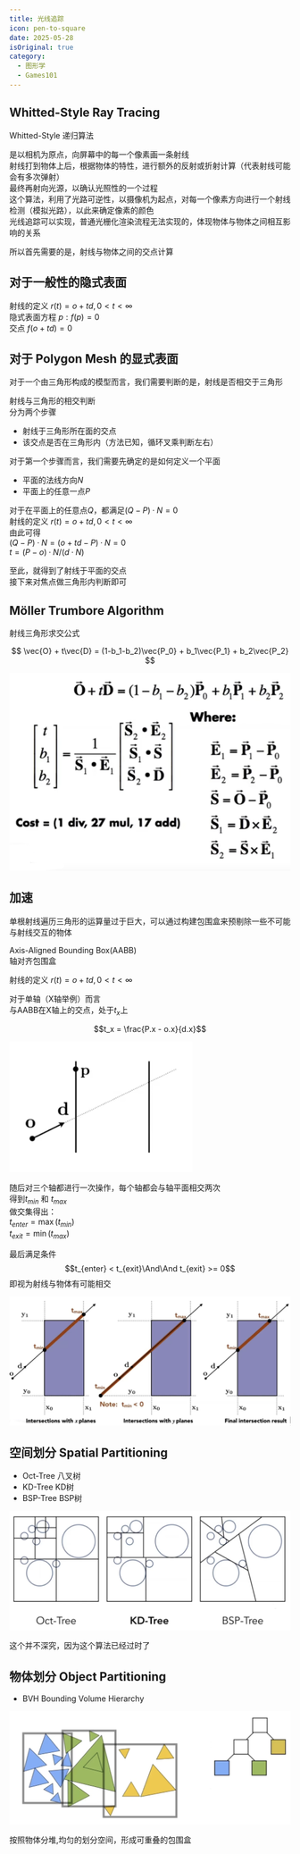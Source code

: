 ```yaml
---
title: 光线追踪
icon: pen-to-square
date: 2025-05-28
isOriginal: true
category:
  - 图形学
  - Games101
---
```


<!-- more -->

## Whitted-Style Ray Tracing

Whitted-Style 递归算法 

是以相机为原点，向屏幕中的每一个像素画一条射线  
射线打到物体上后，根据物体的特性，进行额外的反射或折射计算（代表射线可能会有多次弹射）  
最终再射向光源，以确认光照性的一个过程  
这个算法，利用了光路可逆性，以摄像机为起点，对每一个像素方向进行一个射线检测（模拟光路），以此来确定像素的颜色  
光线追踪可以实现，普通光栅化渲染流程无法实现的，体现物体与物体之间相互影响的关系

所以首先需要的是，射线与物体之间的交点计算

## 对于一般性的隐式表面

射线的定义 $r(t)=o+td, 0 < t < \infty$  
隐式表面方程 $p:f(p)=0$  
交点 $f(o + td) = 0$  

## 对于 Polygon Mesh 的显式表面

对于一个由三角形构成的模型而言，我们需要判断的是，射线是否相交于三角形

射线与三角形的相交判断  
分为两个步骤
- 射线于三角形所在面的交点
- 该交点是否在三角形内（方法已知，循环叉乘判断左右）

对于第一个步骤而言，我们需要先确定的是如何定义一个平面
- 平面的法线方向$N$
- 平面上的任意一点$P$

对于在平面上的任意点$Q$，都满足$(Q-P)·{N}=0$  
射线的定义 $r(t)=o+td, 0 < t < \infty$  
由此可得  
$(Q-P)·N = (o + td - P)·N = 0$  
$t = (P - o)·N / (d·N)$

至此，就得到了射线于平面的交点  
接下来对焦点做三角形内判断即可

## Möller Trumbore Algorithm
射线三角形求交公式

$$
\vec{O} + t\vec{D} = (1-b_1-b_2)\vec{P_0} + b_1\vec{P_1} + b_2\vec{P_2}
$$

![Möller-Trumbore](./rayTracing/MTAlgorithm.png)

## 加速

单根射线遍历三角形的运算量过于巨大，可以通过构建包围盒来预剔除一些不可能与射线交互的物体

Axis-Aligned Bounding Box(AABB)  
轴对齐包围盒

射线的定义 $r(t)=o+td, 0 < t < \infty$  

对于单轴（X轴举例）而言  
与AABB在X轴上的交点，处于$t_x$上  

$$t_x = \frac{P.x - o.x}{d.x}$$

![AABB Single Axis](./rayTracing/AABBSingleAxis.png)

随后对三个轴都进行一次操作，每个轴都会与轴平面相交两次  
得到$t_{min}$ 和 $t_{max}$  
做交集得出：  
$t_{enter} = \max(t_{min})$  
$t_{exit} = \min(t_{max})$  

最后满足条件
$$t_{enter} < t_{exit}\And\And t_{exit} >= 0$$ 
即视为射线与物体有可能相交

![AABB Intersection](./rayTracing/AABBIntersection.png)

## 空间划分 Spatial Partitioning

- Oct-Tree 八叉树
- KD-Tree KD树
- BSP-Tree BSP树

![Example](./rayTracing/SpatialPartitioningExamples.png)

这个并不深究，因为这个算法已经过时了

## 物体划分 Object Partitioning

- BVH Bounding Volume Hierarchy 

![BVH](./rayTracing/BVH.png)

按照物体分堆,均匀的划分空间，形成可重叠的包围盒